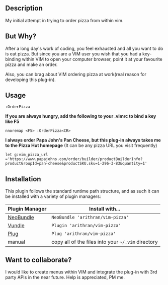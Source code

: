 ## Description
My initial attempt in trying to order pizza from within vim. 

## But Why?
After a long day's work of coding, you feel exhausted and all you want to do is eat pizza. But since you are a VIM user you wish that you had a key-binding within VIM to open your computer browser, point it at your favourite pizza and make an order. 

Also, you can brag about VIM ordering pizza at work(real reason for
developing this plug-in).

## Usage
	:OrderPizza

**If you are always hungry, add the following to your .vimrc to bind a key like F5**

	nnoremap <F5> :OrderPizza<CR>

**I always order Papa John's Pan Cheese, but this plug-in always takes me to the Pizza Hut homepage** (It can be any pizza URL you visit frequently)

	let g:vim_pizza_url ='https://www.papajohns.com/order/builder/productBuilderInfo?productGroupId=pan-cheese&productSKU.sku=1-296-3-83&quantity=1'


## Installation

This plugin follows the standard runtime path structure, and as such it can be installed with a variety of plugin managers:

| Plugin Manager | Install with... |
| ------------- | ------------- |
| [NeoBundle][12] | `NeoBundle 'arithran/vim-pizza'` |
| [Vundle][13] | `Plugin 'arithran/vim-pizza'` |
| [Plug][40] | `Plug 'arithran/vim-pizza'` |
| manual | copy all of the files into your `~/.vim` directory |

## Want to collaborate?
I would like to create menus within VIM and integrate the plug-in with 3rd party APIs in the near future. Help is appreciated, PM me.

[12]: https://github.com/Shougo/neobundle.vim
[13]: https://github.com/gmarik/vundle
[40]: https://github.com/junegunn/vim-plug
